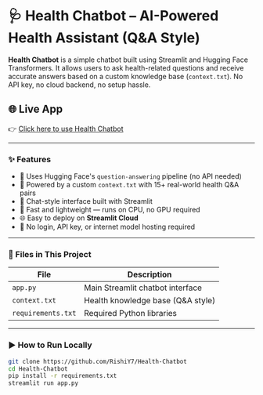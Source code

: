 # 🩺 Health Chatbot – AI-Powered Health Assistant (Q&A Style)

**Health Chatbot** is a simple chatbot built using Streamlit and Hugging Face Transformers. It allows users to ask health-related questions and receive accurate answers based on a custom knowledge base (`context.txt`). No API key, no cloud backend, no setup hassle.

## 🌐 Live App  
👉 [Click here to use Health Chatbot](https://rishiy7-health-chatbot.streamlit.app/)

---

### ✨ Features

- 🧠 Uses Hugging Face's `question-answering` pipeline (no API needed)
- 📄 Powered by a custom `context.txt` with 15+ real-world health Q&A pairs
- 💬 Chat-style interface built with Streamlit
- 🚀 Fast and lightweight — runs on CPU, no GPU required
- 🌐 Easy to deploy on **Streamlit Cloud**
- 🔐 No login, API key, or internet model hosting required

---

### 📁 Files in This Project

| File | Description |
|------|-------------|
| `app.py` | Main Streamlit chatbot interface |
| `context.txt` | Health knowledge base (Q&A style) |
| `requirements.txt` | Required Python libraries |

---

### ▶️ How to Run Locally

```bash
git clone https://github.com/RishiY7/Health-Chatbot
cd Health-Chatbot
pip install -r requirements.txt
streamlit run app.py



